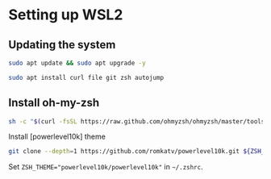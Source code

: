 # Setting up WSL2

## Updating the system

```bash
sudo apt update && sudo apt upgrade -y

sudo apt install curl file git zsh autojump
```

## Install oh-my-zsh

```bash
sh -c "$(curl -fsSL https://raw.github.com/ohmyzsh/ohmyzsh/master/tools/install.sh)"
```

Install [powerlevel10k] theme

```bash
git clone --depth=1 https://github.com/romkatv/powerlevel10k.git ${ZSH_CUSTOM:-$HOME/.oh-my-zsh/custom}/themes/powerlevel10k
```

Set `ZSH_THEME="powerlevel10k/powerlevel10k"` in `~/.zshrc`.